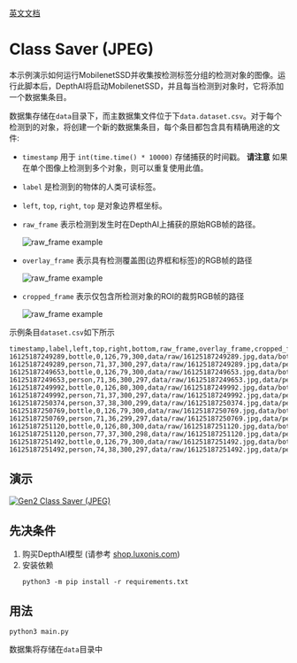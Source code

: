 [英文文档](README.md)

# Class Saver (JPEG)

本示例演示如何运行MobilenetSSD并收集按检测标签分组的检测对象的图像。运行此脚本后，DepthAI将启动MobilenetSSD，并且每当检测到对象时，它将添加一个数据集条目。

数据集存储在`data`目录下，而主数据集文件位于下`data.dataset.csv`。对于每个检测到的对象，将创建一个新的数据集条目，每个条目都包含具有精确用途的文件:

- `timestamp` 用于 `int(time.time() * 10000)` 存储捕获的时间戳。 **请注意** 如果在单个图像上检测到多个对象，则可以重复使用此值。
- `label` 是检测到的物体的人类可读标签。
- `left`, `top`, `right`, `top` 是对象边界框坐标。
- `raw_frame` 表示检测到发生时在DepthAI上捕获的原始RGB帧的路径。

   ![raw_frame example](https://user-images.githubusercontent.com/5244214/107018096-47163c80-67a0-11eb-88f6-c67fb3c2f421.jpg)
  
- `overlay_frame` 表示具有检测覆盖图(边界框和标签)的RGB帧的路径

   ![raw_frame example](https://user-images.githubusercontent.com/5244214/107018179-63b27480-67a0-11eb-8423-4fd311a6d860.jpg)

- `cropped_frame` 表示仅包含所检测对象的ROI的裁剪RGB帧的路径

   ![raw_frame example](https://user-images.githubusercontent.com/5244214/107018256-7dec5280-67a0-11eb-964e-2cc08b6b75fd.jpg)

示例条目`dataset.csv`如下所示

```
timestamp,label,left,top,right,bottom,raw_frame,overlay_frame,cropped_frame
16125187249289,bottle,0,126,79,300,data/raw/16125187249289.jpg,data/bottle/16125187249289_overlay.jpg,data/bottle/16125187249289_cropped.jpg
16125187249289,person,71,37,300,297,data/raw/16125187249289.jpg,data/person/16125187249289_overlay.jpg,data/person/16125187249289_cropped.jpg
16125187249653,bottle,0,126,79,300,data/raw/16125187249653.jpg,data/bottle/16125187249653_overlay.jpg,data/bottle/16125187249653_cropped.jpg
16125187249653,person,71,36,300,297,data/raw/16125187249653.jpg,data/person/16125187249653_overlay.jpg,data/person/16125187249653_cropped.jpg
16125187249992,bottle,0,126,80,300,data/raw/16125187249992.jpg,data/bottle/16125187249992_overlay.jpg,data/bottle/16125187249992_cropped.jpg
16125187249992,person,71,37,300,297,data/raw/16125187249992.jpg,data/person/16125187249992_overlay.jpg,data/person/16125187249992_cropped.jpg
16125187250374,person,37,38,300,299,data/raw/16125187250374.jpg,data/person/16125187250374_overlay.jpg,data/person/16125187250374_cropped.jpg
16125187250769,bottle,0,126,79,300,data/raw/16125187250769.jpg,data/bottle/16125187250769_overlay.jpg,data/bottle/16125187250769_cropped.jpg
16125187250769,person,71,36,299,297,data/raw/16125187250769.jpg,data/person/16125187250769_overlay.jpg,data/person/16125187250769_cropped.jpg
16125187251120,bottle,0,126,80,300,data/raw/16125187251120.jpg,data/bottle/16125187251120_overlay.jpg,data/bottle/16125187251120_cropped.jpg
16125187251120,person,77,37,300,298,data/raw/16125187251120.jpg,data/person/16125187251120_overlay.jpg,data/person/16125187251120_cropped.jpg
16125187251492,bottle,0,126,79,300,data/raw/16125187251492.jpg,data/bottle/16125187251492_overlay.jpg,data/bottle/16125187251492_cropped.jpg
16125187251492,person,74,38,300,297,data/raw/16125187251492.jpg,data/person/16125187251492_overlay.jpg,data/person/16125187251492_cropped.jpg
```

## 演示

[![Gen2 Class Saver (JPEG)](https://user-images.githubusercontent.com/5244214/106964520-83b34b00-6742-11eb-8729-eff0a7584a46.gif)](https://youtu.be/gKawPaUcTi4 "Class Saver (JPEG) on DepthAI")

## 先决条件

1. 购买DepthAI模型 (请参考 [shop.luxonis.com](https://shop.luxonis.com/))
2. 安装依赖
   ```
   python3 -m pip install -r requirements.txt
   ```

## 用法

```
python3 main.py
```

数据集将存储在`data`目录中
